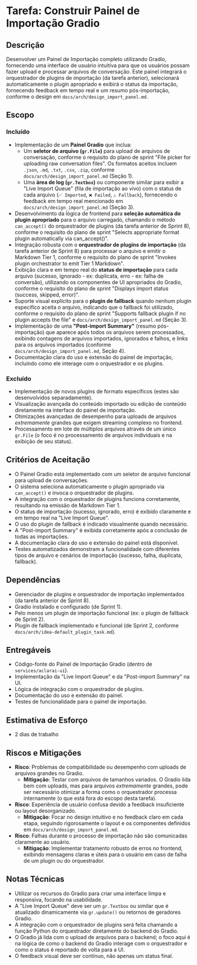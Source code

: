 # Tarefa: Construir Painel de Importação Gradio

## Descrição
Desenvolver um Painel de Importação completo utilizando Gradio, fornecendo uma interface de usuário intuitiva para que os usuários possam fazer upload e processar arquivos de conversação. Este painel integrará o orquestrador de plugins de importação (da tarefa anterior), selecionará automaticamente o plugin apropriado e exibirá o status da importação, fornecendo feedback em tempo real e um resumo pós-importação, conforme o design em `docs/arch/design_import_panel.md`.

## Escopo

### Incluído
- Implementação de um **Painel Gradio** que inclua:
    - Um **seletor de arquivo (`gr.File`)** para upload de arquivos de conversação, conforme o requisito do plano de sprint "File picker for uploading raw conversation files". Os formatos aceitos incluem `.json`, `.md`, `.txt`, `.csv`, `.zip`, conforme `docs/arch/design_import_panel.md` (Seção 1).
    - Uma **área de log (`gr.Textbox`)** ou componente similar para exibir a "Live Import Queue" (fila de importação ao vivo) com o status de cada arquivo (`✅ Imported`, `❌ Failed`, `⚠️ Fallback`), fornecendo o feedback em tempo real mencionado em `docs/arch/design_import_panel.md` (Seção 3).
- Desenvolvimento da lógica de frontend para **seleção automática do plugin apropriado** para o arquivo carregado, chamando o método `can_accept()` do orquestrador de plugins (da tarefa anterior de Sprint 8), conforme o requisito do plano de sprint "Selects appropriate format plugin automatically via can_accept()".
- Integração robusta com o **orquestrador de plugins de importação** (da tarefa anterior de Sprint 8) para processar o arquivo e emitir o Markdown Tier 1, conforme o requisito do plano de sprint "Invokes plugin orchestrator to emit Tier 1 Markdown".
- Exibição clara e em tempo real do **status de importação** para cada arquivo (sucesso, ignorado - ex: duplicata, erro - ex: falha de conversão), utilizando os componentes de UI apropriados do Gradio, conforme o requisito do plano de sprint "Displays import status (success, skipped, error)".
- Suporte visual explícito para o **plugin de fallback** quando nenhum plugin específico aceita o arquivo, indicando que o fallback foi utilizado, conforme o requisito do plano de sprint "Supports fallback plugin if no plugin accepts the file" e `docs/arch/design_import_panel.md` (Seção 3).
- Implementação de uma **"Post-import Summary"** (resumo pós-importação) que aparece após todos os arquivos serem processados, exibindo contagens de arquivos importados, ignorados e falhos, e links para os arquivos importados (conforme `docs/arch/design_import_panel.md`, Seção 4).
- Documentação clara do uso e extensão do painel de importação, incluindo como ele interage com o orquestrador e os plugins.

### Excluído
- Implementação de novos plugins de formato específicos (estes são desenvolvidos separadamente).
- Visualização avançada do conteúdo importado ou edição de conteúdo diretamente na interface do painel de importação.
- Otimizações avançadas de desempenho para uploads de arquivos *extremamente* grandes que exigem streaming complexo no frontend.
- Processamento em lote de múltiplos arquivos através de um único `gr.File` (o foco é no processamento de arquivos individuais e na exibição de seu status).

## Critérios de Aceitação
- O Painel Gradio está implementado com um seletor de arquivo funcional para upload de conversações.
- O sistema seleciona automaticamente o plugin apropriado via `can_accept()` e invoca o orquestrador de plugins.
- A integração com o orquestrador de plugins funciona corretamente, resultando na emissão de Markdown Tier 1.
- O status de importação (sucesso, ignorado, erro) é exibido claramente e em tempo real na "Live Import Queue".
- O uso do plugin de fallback é indicado visualmente quando necessário.
- A "Post-import Summary" é exibida corretamente após a conclusão de todas as importações.
- A documentação clara do uso e extensão do painel está disponível.
- Testes automatizados demonstram a funcionalidade com diferentes tipos de arquivo e cenários de importação (sucesso, falha, duplicata, fallback).

## Dependências
- Gerenciador de plugins e orquestrador de importação implementados (da tarefa anterior de Sprint 8).
- Gradio instalado e configurado (de Sprint 1).
- Pelo menos um plugin de importação funcional (ex: o plugin de fallback de Sprint 2).
- Plugin de fallback implementado e funcional (de Sprint 2, conforme `docs/arch/idea-default_plugin_task.md`).

## Entregáveis
- Código-fonte do Painel de Importação Gradio (dentro de `services/aclarai-ui`).
- Implementação da "Live Import Queue" e da "Post-import Summary" na UI.
- Lógica de integração com o orquestrador de plugins.
- Documentação do uso e extensão do painel.
- Testes de funcionalidade para o painel de importação.

## Estimativa de Esforço
- 2 dias de trabalho

## Riscos e Mitigações
- **Risco**: Problemas de compatibilidade ou desempenho com uploads de arquivos grandes no Gradio.
  - **Mitigação**: Testar com arquivos de tamanhos variados. O Gradio lida bem com uploads, mas para arquivos *extremamente* grandes, pode ser necessário otimizar a forma como o orquestrador processa internamente (o que está fora do escopo desta tarefa).
- **Risco**: Experiência de usuário confusa devido a feedback insuficiente ou layout desorganizado.
  - **Mitigação**: Focar no design intuitivo e no feedback claro em cada etapa, seguindo rigorosamente o layout e os componentes definidos em `docs/arch/design_import_panel.md`.
- **Risco**: Falhas durante o processo de importação não são comunicadas claramente ao usuário.
  - **Mitigação**: Implementar tratamento robusto de erros no frontend, exibindo mensagens claras e úteis para o usuário em caso de falha de um plugin ou do orquestrador.

## Notas Técnicas
- Utilizar os recursos do Gradio para criar uma interface limpa e responsiva, focando na usabilidade.
- A "Live Import Queue" deve ser um `gr.Textbox` ou similar que é atualizado dinamicamente via `gr.update()` ou retornos de geradores Gradio.
- A integração com o orquestrador de plugins será feita chamando a função Python do orquestrador diretamente do backend do Gradio.
- O Gradio já lida com o upload de arquivos para o backend; o foco aqui é na lógica de como o backend do Gradio interage com o orquestrador e como o status é reportado de volta para a UI.
- O feedback visual deve ser contínuo, não apenas um status final.
